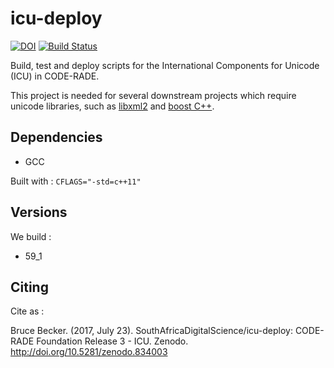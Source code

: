 # icu-deploy

[![DOI](https://zenodo.org/badge/94328623.svg)](https://zenodo.org/badge/latestdoi/94328623) [![Build Status](https://ci.sagrid.ac.za/buildStatus/icon?job=icu-deploy)](https://ci.sagrid.ac.za/job/icu-deploy/)

Build, test and deploy scripts for the International Components for Unicode (ICU) in CODE-RADE.

This project is  needed for several downstream projects which require unicode libraries, such as [libxml2](https://ci.sagrid.ac.za/job/libxml2-deploy/) and [boost C++](https://ci.sagrid.ac.za/job/boost-deploy/).

## Dependencies

  * GCC

Built with : `CFLAGS="-std=c++11"`

## Versions

We build :

  * 59_1

## Citing

Cite as :

Bruce Becker. (2017, July 23). SouthAfricaDigitalScience/icu-deploy: CODE-RADE Foundation Release 3 - ICU. Zenodo. http://doi.org/10.5281/zenodo.834003
